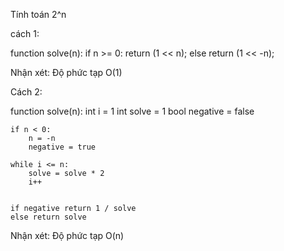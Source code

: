 Tính toán 2^n

cách 1:

function solve(n):
    if n >= 0:
        return (1 << n);
    else
        return (1 << -n);

Nhận xét: Độ phức tạp O(1)

Cách 2:

function solve(n):
    int i = 1
    int solve = 1
    bool negative = false

    if n < 0:
        n = -n
        negative = true
    
    while i <= n:
        solve = solve * 2
        i++


    if negative return 1 / solve
    else return solve

Nhận xét: Độ phức tạp O(n)


    
    